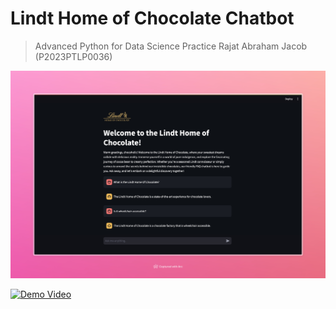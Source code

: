 # Lindt Home of Chocolate Chatbot

> Advanced Python for Data Science Practice
> Rajat Abraham Jacob (P2023PTLP0036)

![Screenshot](./Screenshot.jpeg)

[![Demo Video](https://img.youtube.com/vi/CZbvsx9e0l4/0.jpg)](https://www.youtube.com/watch?v=CZbvsx9e0l4)
